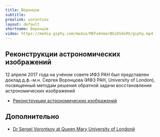```yaml
---
title: Воронцов
subtitle:
prmalink: vorontsov
layout: default
shortname: Воронцов
video: https://media.giphy.com/media/MEFa4nmarBGz65dxRX/giphy.mp4
---
```


## Реконструкции астрономических изображений

12 апреля 2017 года на учёном совете ИФЗ РАН был представлен доклад д.ф.-м.н. Сергея Воронцова (ИФЗ РАН, University of London), посвященный методам решения обратной задачи восстановления астрономических изображений

+ [Реконструкции астрономических изображений](https://www.youtube.com/watch?time_continue=4&v=K8LZ83xWP4o)

## Дополнительно

+ [Dr Sergei Vorontsov at Queen Mary University of Londonй](https://www.qmul.ac.uk/spa/astro/group-members/)
